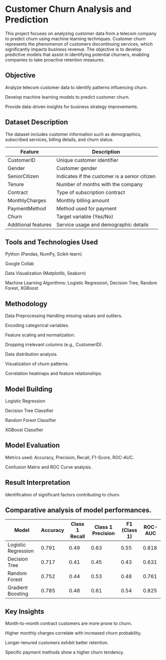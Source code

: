 # Customer Churn Analysis and Prediction


This project focuses on analyzing customer data from a telecom company to predict churn using machine learning techniques. Customer churn represents the phenomenon of customers discontinuing services, which significantly impacts business revenue. The objective is to develop predictive models that assist in identifying potential churners, enabling companies to take proactive retention measures.


## Objective
Analyze telecom customer data to identify patterns influencing churn.

Develop machine learning models to predict customer churn.

Provide data-driven insights for business strategy improvements.


## Dataset Description
The dataset includes customer information such as demographics, subscribed services, billing details, and churn status.

| Feature             | Description                                   |
| ------------------- | --------------------------------------------- |
| CustomerID          | Unique customer identifier                    |
| Gender              | Customer gender                               |
| SeniorCitizen       | Indicates if the customer is a senior citizen |
| Tenure              | Number of months with the company             |
| Contract            | Type of subscription contract                 |
| MonthlyCharges      | Monthly billing amount                        |
| PaymentMethod       | Method used for payment                       |
| Churn               | Target variable (Yes/No)                      |
| Additional features | Service usage and demographic details         |



## Tools and Technologies Used
Python (Pandas, NumPy, Scikit-learn)

Google Collab

Data Visualization (Matplotlib, Seaborn)

Machine Learning Algorithms: Logistic Regression, Decision Tree, Random Forest, XGBoost



## Methodology
Data Preprocessing
Handling missing values and outliers.

Encoding categorical variables.

Feature scaling and normalization.

Dropping irrelevant columns (e.g., CustomerID).

Data distribution analysis.

Visualization of churn patterns.

Correlation heatmaps and feature relationships.

## Model Building

Logistic Regression

Decision Tree Classifier

Random Forest Classifier

XGBoost Classifier

## Model Evaluation
Metrics used: Accuracy, Precision, Recall, F1-Score, ROC-AUC.

Confusion Matrix and ROC Curve analysis.

## Result Interpretation
Identification of significant factors contributing to churn.

## Comparative analysis of model performances.

| Model               | Accuracy | Class 1 Recall | Class 1 Precision | F1 (Class 1) | ROC-AUC |
|---------------------|----------|----------------|-------------------|--------------|---------|
| Logistic Regression | 0.791    | 0.49           | 0.63              | 0.55         | 0.818   |
| Decision Tree       | 0.717    | 0.41           | 0.45              | 0.43         | 0.631   |
| Random Forest       | 0.752    | 0.44           | 0.53              | 0.48         | 0.761   |
| Gradient Boosting   | 0.785    | 0.48           | 0.61              | 0.54         | 0.825   |



## Key Insights
Month-to-month contract customers are more prone to churn.

Higher monthly charges correlate with increased churn probability.

Longer-tenured customers exhibit better retention.

Specific payment methods show a higher churn tendency.

